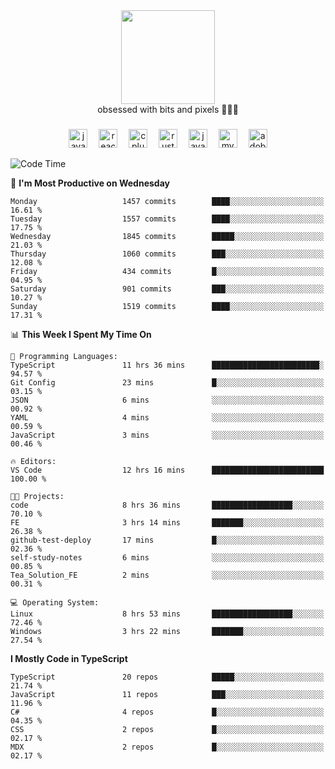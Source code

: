 


  <div align="center">
    
   <img src = "https://i.postimg.cc/W1R4TF4j/d6kpuve-c97567cf-518b-4b86-a271-5c89d88d22f7.gif"  width=150px height=150px />
 </div>

<div align="center">
  obsessed with bits and pixels 🧑‍💻🎨
</div>

  ###
<div align="center">
 <img src="https://cdn.jsdelivr.net/gh/devicons/devicon/icons/javascript/javascript-original.svg" height="30" alt="javascript logo"  />
  <img width="10" />
  <img src="https://cdn.jsdelivr.net/gh/devicons/devicon/icons/react/react-original.svg" height="30" alt="react logo"  />
  <img width="10" />
   <!--<img src="https://cdn.jsdelivr.net/gh/devicons/devicon/icons/nodejs/nodejs-original.svg" height="30" alt="nodejs logo"  />
  <img width="10" />
 <img src="https://cdn.jsdelivr.net/gh/devicons/devicon/icons/flutter/flutter-original.svg" height="30" alt="flutter logo"  />
 <img width="10" />-->
  <img src="https://cdn.jsdelivr.net/gh/devicons/devicon/icons/cplusplus/cplusplus-original.svg" height="30" alt="cpluplus logo"  />
  <img width="10" />
    <img src="https://cdn.jsdelivr.net/gh/devicons/devicon/icons/rust/rust-original.svg" height="30" alt="rust logo"  />
  <img width="10" />
  <img src="https://cdn.jsdelivr.net/gh/devicons/devicon/icons/java/java-original.svg" height="30" alt="java logo"  />
  <img width="10" />
  <img src="https://skillicons.dev/icons?i=mysql" height="30" alt="mysql logo"  />
  <img width="10" />
  <img src="https://skillicons.dev/icons?i=pr" height="30" alt="adobepremierepro logo"  />
</div>

<!--START_SECTION:waka-->
![Code Time](http://img.shields.io/badge/Code%20Time-2%2C407%20hrs%2052%20mins-blue)

📅 **I'm Most Productive on Wednesday** 

```text
Monday                   1457 commits        ████░░░░░░░░░░░░░░░░░░░░░   16.61 % 
Tuesday                  1557 commits        ████░░░░░░░░░░░░░░░░░░░░░   17.75 % 
Wednesday                1845 commits        █████░░░░░░░░░░░░░░░░░░░░   21.03 % 
Thursday                 1060 commits        ███░░░░░░░░░░░░░░░░░░░░░░   12.08 % 
Friday                   434 commits         █░░░░░░░░░░░░░░░░░░░░░░░░   04.95 % 
Saturday                 901 commits         ███░░░░░░░░░░░░░░░░░░░░░░   10.27 % 
Sunday                   1519 commits        ████░░░░░░░░░░░░░░░░░░░░░   17.31 % 
```


📊 **This Week I Spent My Time On** 

```text
💬 Programming Languages: 
TypeScript               11 hrs 36 mins      ████████████████████████░   94.57 % 
Git Config               23 mins             █░░░░░░░░░░░░░░░░░░░░░░░░   03.15 % 
JSON                     6 mins              ░░░░░░░░░░░░░░░░░░░░░░░░░   00.92 % 
YAML                     4 mins              ░░░░░░░░░░░░░░░░░░░░░░░░░   00.59 % 
JavaScript               3 mins              ░░░░░░░░░░░░░░░░░░░░░░░░░   00.46 % 

🔥 Editors: 
VS Code                  12 hrs 16 mins      █████████████████████████   100.00 % 

🐱‍💻 Projects: 
code                     8 hrs 36 mins       ██████████████████░░░░░░░   70.10 % 
FE                       3 hrs 14 mins       ███████░░░░░░░░░░░░░░░░░░   26.38 % 
github-test-deploy       17 mins             █░░░░░░░░░░░░░░░░░░░░░░░░   02.36 % 
self-study-notes         6 mins              ░░░░░░░░░░░░░░░░░░░░░░░░░   00.85 % 
Tea_Solution_FE          2 mins              ░░░░░░░░░░░░░░░░░░░░░░░░░   00.31 % 

💻 Operating System: 
Linux                    8 hrs 53 mins       ██████████████████░░░░░░░   72.46 % 
Windows                  3 hrs 22 mins       ███████░░░░░░░░░░░░░░░░░░   27.54 % 
```

**I Mostly Code in TypeScript** 

```text
TypeScript               20 repos            █████░░░░░░░░░░░░░░░░░░░░   21.74 % 
JavaScript               11 repos            ███░░░░░░░░░░░░░░░░░░░░░░   11.96 % 
C#                       4 repos             █░░░░░░░░░░░░░░░░░░░░░░░░   04.35 % 
CSS                      2 repos             █░░░░░░░░░░░░░░░░░░░░░░░░   02.17 % 
MDX                      2 repos             █░░░░░░░░░░░░░░░░░░░░░░░░   02.17 % 
```




<!--END_SECTION:waka-->
